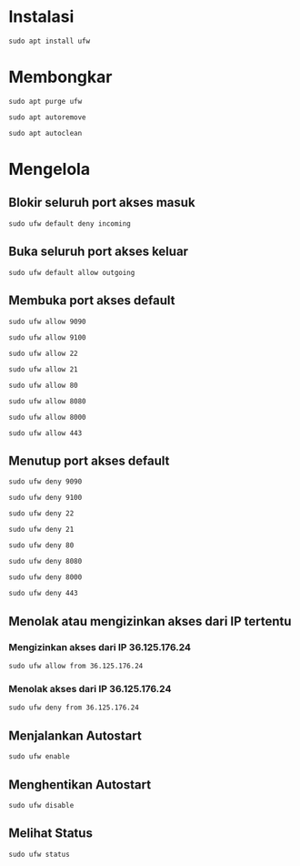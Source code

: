 # Instalasi

```
sudo apt install ufw
```

# Membongkar

```
sudo apt purge ufw
```

```
sudo apt autoremove
```

```
sudo apt autoclean
```

# Mengelola

## Blokir seluruh port akses masuk

```
sudo ufw default deny incoming
```

## Buka seluruh port akses keluar

```
sudo ufw default allow outgoing
```

## Membuka port akses default

```
sudo ufw allow 9090
```

```
sudo ufw allow 9100
```

```
sudo ufw allow 22
```

```
sudo ufw allow 21
```

```
sudo ufw allow 80
```

```
sudo ufw allow 8080
```

```
sudo ufw allow 8000
```

```
sudo ufw allow 443
```

## Menutup port akses default

```
sudo ufw deny 9090
```

```
sudo ufw deny 9100
```

```
sudo ufw deny 22
```

```
sudo ufw deny 21
```

```
sudo ufw deny 80
```

```
sudo ufw deny 8080
```

```
sudo ufw deny 8000
```

```
sudo ufw deny 443
```

## Menolak atau mengizinkan akses dari IP tertentu

### Mengizinkan akses dari IP 36.125.176.24

```
sudo ufw allow from 36.125.176.24
```

### Menolak akses dari IP 36.125.176.24

```
sudo ufw deny from 36.125.176.24
```

## Menjalankan Autostart

```
sudo ufw enable
```

## Menghentikan Autostart

```
sudo ufw disable
```

## Melihat Status

```
sudo ufw status
```
